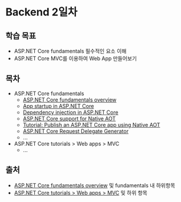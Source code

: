 # Backend 2일차

## 학습 목표
 - ASP.NET Core fundamentals 필수적인 요소 이해
 - ASP.NET Core MVC를 이용하여 Web App 만들어보기

## 목차
- ASP.NET Core fundamentals
  - [ASP.NET Core fundamentals overview](./content/01_Overview.md)
  - [App startup in ASP.NET Core](./content/02_app_startup.md)
  - [Dependency injection in ASP.NET Core](./content/03_Dependency_injection.md)
  - [ASP.NET Core support for Native AOT](./content/04_native_aot.md)
  - [Tutorial: Publish an ASP.NET Core app using Native AOT](./content/05_native_aot_tutorial.md)
  - [ASP.NET Core Request Delegate Generator](./content/06_native_aot_RDG.md)
  - ...
- ASP.NET Core tutorials > Web apps > MVC
  - ...

 ## 출처
 - [ASP.NET Core fundamentals overview](https://learn.microsoft.com/en-us/aspnet/core/fundamentals/?view=aspnetcore-8.0&tabs=windows) 및 fundamentals 내 하위항목
 - [ASP.NET Core tutorials > Web apps > MVC](https://learn.microsoft.com/en-us/aspnet/core/tutorials/first-mvc-app/start-mvc?view=aspnetcore-8.0&tabs=visual-studio) 및 하위 항목